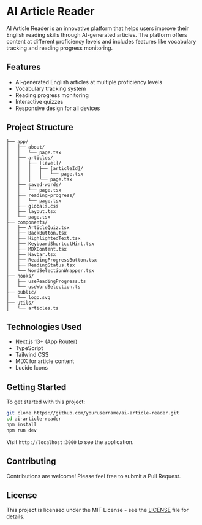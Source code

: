 # AI Article Reader

AI Article Reader is an innovative platform that helps users improve their English reading skills through AI-generated articles. The platform offers content at different proficiency levels and includes features like vocabulary tracking and reading progress monitoring.

## Features

- AI-generated English articles at multiple proficiency levels
- Vocabulary tracking system
- Reading progress monitoring
- Interactive quizzes
- Responsive design for all devices

## Project Structure

```
├── app/
│   ├── about/
│   │   └── page.tsx
│   ├── articles/
│   │   ├── [level]/
│   │   │   ├── [articleId]/
│   │   │   │   └── page.tsx
│   │   │   └── page.tsx
│   ├── saved-words/
│   │   └── page.tsx
│   ├── reading-progress/
│   │   └── page.tsx
│   ├── globals.css
│   ├── layout.tsx
│   └── page.tsx
├── components/
│   ├── ArticleQuiz.tsx
│   ├── BackButton.tsx
│   ├── HighlightedText.tsx
│   ├── KeyboardShortcutHint.tsx
│   ├── MDXContent.tsx
│   ├── Navbar.tsx
│   ├── ReadingProgressButton.tsx
│   ├── ReadingStatus.tsx
│   └── WordSelectionWrapper.tsx
├── hooks/
│   ├── useReadingProgress.ts
│   └── useWordSelection.ts
├── public/
│   └── logo.svg
├── utils/
│   └── articles.ts
```

## Technologies Used

- Next.js 13+ (App Router)
- TypeScript
- Tailwind CSS
- MDX for article content
- Lucide Icons

## Getting Started

To get started with this project:

```bash
git clone https://github.com/yourusername/ai-article-reader.git
cd ai-article-reader
npm install
npm run dev
```

Visit `http://localhost:3000` to see the application.

## Contributing

Contributions are welcome! Please feel free to submit a Pull Request.

## License

This project is licensed under the MIT License - see the [LICENSE](LICENSE) file for details.



